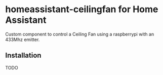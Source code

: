 # homeassistant-ceilingfan for Home Assistant
Custom component to control a Ceiling Fan using a raspberrypi with an 433Mhz emitter.


## Installation
TODO
